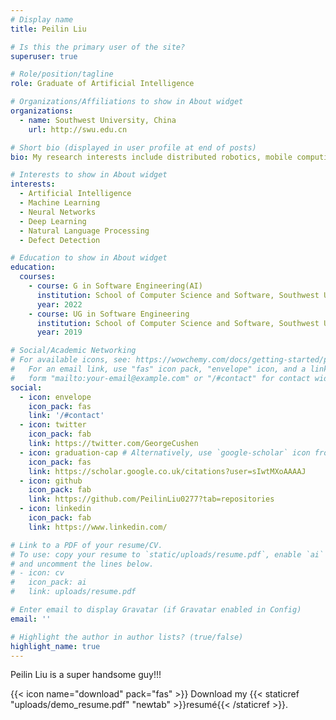 ```yaml
---
# Display name
title: Peilin Liu

# Is this the primary user of the site?
superuser: true

# Role/position/tagline
role: Graduate of Artificial Intelligence

# Organizations/Affiliations to show in About widget
organizations:
  - name: Southwest University, China
    url: http://swu.edu.cn

# Short bio (displayed in user profile at end of posts)
bio: My research interests include distributed robotics, mobile computing and programmable matter.

# Interests to show in About widget
interests:
  - Artificial Intelligence
  - Machine Learning
  - Neural Networks
  - Deep Learning
  - Natural Language Processing
  - Defect Detection

# Education to show in About widget
education:
  courses:
    - course: G in Software Engineering(AI)
      institution: School of Computer Science and Software, Southwest University
      year: 2022
    - course: UG in Software Engineering
      institution: School of Computer Science and Software, Southwest University
      year: 2019

# Social/Academic Networking
# For available icons, see: https://wowchemy.com/docs/getting-started/page-builder/#icons
#   For an email link, use "fas" icon pack, "envelope" icon, and a link in the
#   form "mailto:your-email@example.com" or "/#contact" for contact widget.
social:
  - icon: envelope
    icon_pack: fas
    link: '/#contact'
  - icon: twitter
    icon_pack: fab
    link: https://twitter.com/GeorgeCushen
  - icon: graduation-cap # Alternatively, use `google-scholar` icon from `ai` icon pack
    icon_pack: fas
    link: https://scholar.google.co.uk/citations?user=sIwtMXoAAAAJ
  - icon: github
    icon_pack: fab
    link: https://github.com/PeilinLiu0277?tab=repositories
  - icon: linkedin
    icon_pack: fab
    link: https://www.linkedin.com/

# Link to a PDF of your resume/CV.
# To use: copy your resume to `static/uploads/resume.pdf`, enable `ai` icons in `params.toml`,
# and uncomment the lines below.
# - icon: cv
#   icon_pack: ai
#   link: uploads/resume.pdf

# Enter email to display Gravatar (if Gravatar enabled in Config)
email: ''

# Highlight the author in author lists? (true/false)
highlight_name: true
---
```


Peilin Liu is a super handsome guy!!!

{{< icon name="download" pack="fas" >}} Download my {{< staticref "uploads/demo_resume.pdf" "newtab" >}}resumé{{< /staticref >}}.
